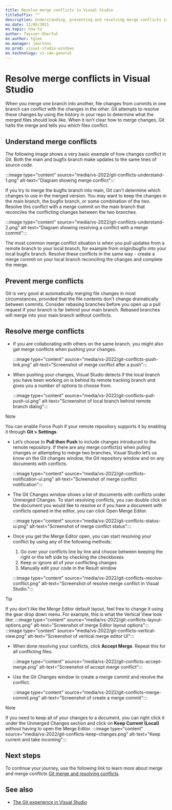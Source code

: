 ```yaml
---
title: Resolve merge conflicts in Visual Studio
titleSuffix: ""
description: Understanding, preventing and resolving merge conflicts in Visual Studio.
ms.date: 11/05/2021
ms.topic: how-to
author: Taysser-Gherfal
ms.author: tglee
ms.manager: jmartens
ms.prod: visual-studio-windows
ms.technology: vs-ide-general
---
```

# Resolve merge conflicts in Visual Studio

When you merge one branch into another, file changes from commits in one branch can conflict with the changes in the other. Git attempts to resolve these changes by using the history in your repo to determine what the merged files should look like. When it isn't clear how to merge changes, Git halts the merge and tells you which files conflict.

## Understand merge conflicts

The following image shows a very basic example of how changes conflict in Git. Both the main and bugfix branch make updates to the same lines of source code.

:::image type="content" source="media/vs-2022/git-conflicts-understand-1.png" alt-text="Diagram showing merge conflict":::

If you try to merge the bugfix branch into main, Git can't determine which changes to use in the merged version. You may want to keep the changes in the main branch, the bugfix branch, or some combination of the two. Resolve this conflict with a merge commit on the main branch that reconciles the conflicting changes between the two branches.

:::image type="content" source="media/vs-2022/git-conflicts-understand-2.png" alt-text="Diagram showing resolving a conflict with a merge commit":::

The most common merge conflict situation is when you pull updates from a remote branch to your local branch, for example from origin/bugfix into your local bugfix branch. Resolve these conflicts in the same way - create a merge commit on your local branch reconciling the changes and complete the merge.

## Prevent merge conflicts

Git is very good at automatically merging file changes in most circumstances, provided that the file contents don't change dramatically between commits. Consider rebasing branches before you open up a pull request if your branch is far behind your main branch. Rebased branches will merge into your main branch without conflicts.

## Resolve merge conflicts

- If you are collaborating with others on the same branch, you might also get merge conflicts when pushing your changes.

    :::image type="content" source="media/vs-2022/git-conflicts-push-link.png" alt-text="Screenshot of merge conflict after a push":::

- When pushing your changes, Visual Studio detects if the local branch you have been working on is behind its remote tracking branch and gives you a number of options to choose from.

    :::image type="content" source="media/vs-2022/git-conflicts-pull-push-ui.png" alt-text="Screenshot of local branch behind remote branch dialog":::

> [!NOTE]
> You can enable Force Push if your remote repository supports it by enabling it through **Git > Settings**.

- Let’s choose to **Pull then Push** to include changes introduced to the remote repository. If there are any merge conflict(s) when pulling changes or attempting to merge two branches, Visual Studio let’s us know on the Git changes window, the Git repository window and on any documents with conflicts.

    :::image type="content" source="media/vs-2022/git-conflicts-notification-ui.png" alt-text="Screenshot of merge conflict notification":::

- The Git Changes window shows a list of documents with conflicts under Unmerged Changes. To start resolving conflicts, you can double click on the document you would like to resolve or if you have a document with conflicts opened in the editor, you can click Open Merge Editor.

    :::image type="content" source="media/vs-2022/git-conflicts-status-ui.png" alt-text="Screenshot of merge conflict status":::

- Once you get the Merge Editor open, you can start resolving your conflict by using any of the following methods:
    1. Go over your conflicts line by line and choose between keeping the right or the left side by checking the checkboxes
    1. Keep or ignore all of your conflicting changes
    1. Manually edit your code in the Result window

    :::image type="content" source="media/vs-2022/git-conflicts-resolve-conflict.png" alt-text="Screenshot of resolve merge conflict in Visual Studio.":::

> [!TIP]
> If you don’t like the Merge Editor default layout, feel free to change it using the gear drop down menu. For example, this is what the Vertical View look like:
> :::image type="content" source="media/vs-2022/git-conflicts-layout-options.png" alt-text="Screenshot of merge Editor layout options":::
> :::image type="content" source="media/vs-2022/git-conflicts-vertical-view.png" alt-text="Screenshot of vertical merge editor UI":::

- When done resolving your conflicts, click **Accept Merge**. Repeat this for all conflicting files.

    :::image type="content" source="media/vs-2022/git-conflicts-accept-merge.png" alt-text="Screenshot of accept merge conflict":::

- Use the Git Changes window to create a merge commit and resolve the conflict.

    :::image type="content" source="media/vs-2022/git-conflicts-merge-commit.png" alt-text="Screenshot of create a merge commit":::

> [!NOTE]
> If you need to keep all of your changes to a document, you can right click it under the Unmerged Changes section and click on **Keep Current (Local)** without having to open the Merge Editor.
> :::image type="content" source="media/vs-2022/git-conflicts-keep-changes.png" alt-text="Keep current and take incoming":::

## Next steps

To continue your journey, use the following link to learn more about merge and merge conflicts [Git merge and resolving conflicts](https://git-scm.com/docs/git-merge).

## See also

- [The Git experience in Visual Studio](../ide/git-with-visual-studio.md)